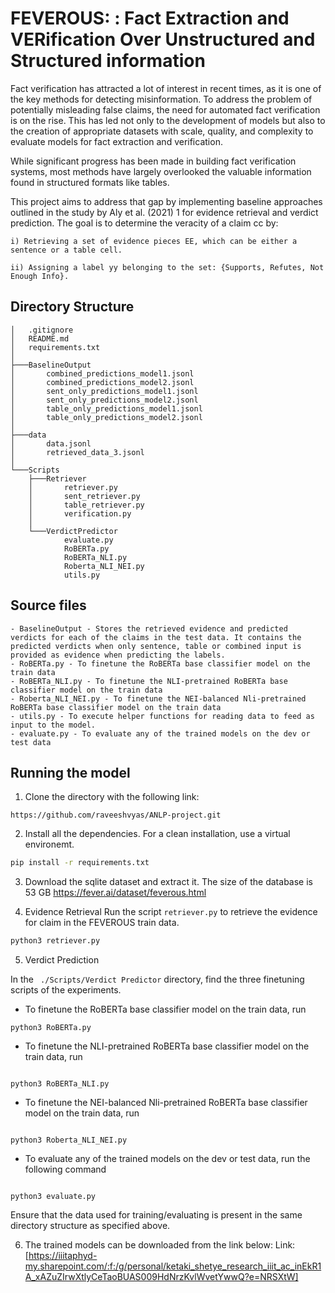 # FEVEROUS: : Fact Extraction and VERification Over Unstructured and Structured information

Fact verification has attracted a lot of interest in recent times, as it is one of the key methods for detecting misinformation. To address the problem of potentially misleading false claims, the need for automated fact verification is on the rise. This has led not only to the development of models but also to the creation of appropriate datasets with scale, quality, and complexity to evaluate models for fact extraction and verification.

While significant progress has been made in building fact verification systems, most methods have largely overlooked the valuable information found in structured formats like tables.

This project aims to address that gap by implementing baseline approaches outlined in the study by Aly et al. (2021) 1 for evidence retrieval and verdict prediction. The goal is to determine the veracity of a claim cc by:

    i) Retrieving a set of evidence pieces EE, which can be either a sentence or a table cell.

    ii) Assigning a label yy belonging to the set: {Supports, Refutes, Not Enough Info}.

## Directory Structure

```
│   .gitignore
│   README.md
│   requirements.txt
│
├───BaselineOutput
│       combined_predictions_model1.jsonl
│       combined_predictions_model2.jsonl
│       sent_only_predictions_model1.jsonl
│       sent_only_predictions_model2.jsonl
│       table_only_predictions_model1.jsonl
│       table_only_predictions_model2.jsonl
│
├───data
│       data.jsonl
│       retrieved_data_3.jsonl
│
└───Scripts
    ├───Retriever
    │       retriever.py
    │       sent_retriever.py
    │       table_retriever.py
    │       verification.py
    │
    └───VerdictPredictor
            evaluate.py
            RoBERTa.py
            RoBERTa_NLI.py
            Roberta_NLI_NEI.py
            utils.py

```
## Source files 
    - BaselineOutput - Stores the retrieved evidence and predicted verdicts for each of the claims in the test data. It contains the predicted verdicts when only sentence, table or combined input is provided as evidence when predicting the labels.
    - RoBERTa.py - To finetune the RoBERTa base classifier model on the train data
    - RoBERTa_NLI.py - To finetune the NLI-pretrained RoBERTa base classifier model on the train data
    - Roberta_NLI_NEI.py - To finetune the NEI-balanced Nli-pretrained RoBERTa base classifier model on the train data
    - utils.py - To execute helper functions for reading data to feed as input to the model.
    - evaluate.py - To evaluate any of the trained models on the dev or test data

## Running the model

1. Clone the directory with the following link:

```
https://github.com/raveeshvyas/ANLP-project.git

```

2. Install all the dependencies. For a clean installation, use a virtual environemt.
```bash
pip install -r requirements.txt
```

3. Download the sqlite dataset and extract it. The size of the database is 53 GB
https://fever.ai/dataset/feverous.html


4. Evidence Retrieval
Run the script `retriever.py` to retrieve the evidence for claim in the FEVEROUS train data.

```bash
python3 retriever.py
```

5. Verdict Prediction

In the ``` ./Scripts/Verdict Predictor``` directory, find the three finetuning scripts of the experiments.
- To finetune the RoBERTa base classifier model on the train data, run 

```
python3 RoBERTa.py

```
- To finetune the NLI-pretrained RoBERTa base classifier model on the train data, run 

```

python3 RoBERTa_NLI.py

```

- To finetune the NEI-balanced Nli-pretrained RoBERTa base classifier model on the train data, run 

```

python3 Roberta_NLI_NEI.py

```
- To evaluate any of the trained models on the dev or test data, run the following command

```

python3 evaluate.py

```
Ensure that the data used for training/evaluating is present in the same directory structure as specified above.

6. The trained models can be downloaded from the link below:
Link:[https://iiitaphyd-my.sharepoint.com/:f:/g/personal/ketaki_shetye_research_iiit_ac_inEkR1A_xAZuZIrwXtlyCeTaoBUAS009HdNrzKvlWvetYwwQ?e=NRSXtW]
